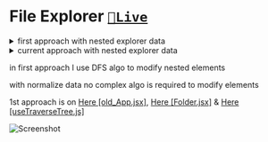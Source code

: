 # File Explorer [`🔗Live`](https://file-explorer-alpha.vercel.app/)

<details><summary>first approach with nested explorer data</summary>

```js
const explorer = {
	id: '1',
	name: 'root',
	isFolder: true,
	items: [
		{
			id: '2',
			name: 'public',
			isFolder: true,
			items: [
				{
					id: '3',
					name: 'public nested 1',
					isFolder: true,
					items: [
						{
							id: '4',
							name: 'index.html',
							isFolder: false,
							items: [],
						},
						{
							id: '5',
							name: 'hello.html',
							isFolder: false,
							items: [],
						},
					],
				},
				{
					id: '6',
					name: 'public_nested_file',
					isFolder: false,
					items: [],
				},
			],
		},
		{
			id: '7',
			name: 'src',
			isFolder: true,
			items: [
				{
					id: '8',
					name: 'App.js',
					isFolder: false,
					items: [],
				},
				{
					id: '9',
					name: 'Index.js',
					isFolder: false,
					items: [],
				},
				{
					id: '10',
					name: 'styles.css',
					isFolder: false,
					items: [],
				},
			],
		},
		{
			id: '11',
			name: 'package.json',
			isFolder: false,
			items: [],
		},
	],
};

export default explorer;
```

</details>
    
<details><summary>current approach with nested explorer data</summary>

```js
const explorer = {
	0: { id: '0', name: 'root', isFolder: true, items: [1, 2, 4, 6] },
	1: { id: '1', name: 'public', isFolder: true, items: [] },
	2: { id: '2', name: 'src', isFolder: true, items: [3, 5, 10, 7] },
	3: { id: '3', name: 'App.js', isFolder: false, items: [] },
	4: { id: '4', name: 'Index.js', isFolder: false, items: [] },
	5: { id: '5', name: 'app.css', isFolder: false, items: [] },
	6: { id: '6', name: 'package.json', isFolder: false, items: [] },
	7: { id: '7', name: 'hooks', isFolder: true, items: [8, 9] },
	8: { id: '8', name: 'useSomething.js', isFolder: false, items: [] },
	9: { id: '9', name: 'useXyz.js', isFolder: false, items: [] },
	10: { id: '10', name: 'components', isFolder: true, items: [11, 12, 13] },
	11: { id: '11', name: 'Layout.js', isFolder: false, items: [] },
	12: { id: '12', name: 'Hero.js', isFolder: false, items: [] },
	13: { id: '13', name: 'Footer.js', isFolder: false, items: [] },
};

export default explorer;
```

</details>
    
  


in first approach I use DFS algo to modify nested elements

with normalize data no complex algo is required to modify elements

1st approach is on <a href="/blob/main/file-explorer/src/old_App.jsx">Here [old_App.jsx]</a>,
<a href="/src/components\Folder.jsx">Here [Folder.jsx]</a> & <a href="/src/hooks/useTraverseTree.js">Here [useTraverseTree.js]</a>

![Screenshot](/public/Screenshot.png)
